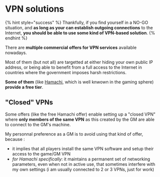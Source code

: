 # VPN solutions

{% hint style="success" %}
Thankfully, if you find yourself in a NO-GO situation, and **as long as your can establish outgoing connections** to the Internet, **you should be able to use some kind of VPN-based solution**.
{% endhint %}

There are **multiple commercial offers for VPN services** available nowadays.

Most of them \(but not all\) are targetted at either hiding your own public IP address, or being able to benefit from a full access to the Internet in countries where the government imposes harsh restrictions.

**Some of them** \(like [Hamachi](https://www.vpn.net/), which is well knwown in the gaming sphere\) **provide a free tier**.

## "Closed" VPNs

Some offers \(like the free Hamachi offer\) enable setting up a "closed VPN" where **only members of the same VPN** as this created by the GM are able to connect to the GM's machine.

My personnal preference as a GM is to avoid using that kind of offer, because :

* it implies that all players install the same VPN software and setup their access to the game/GM VPN
* _for Hamachi specifically_: it maintains a permanent set of networking parameters, even when not in active use, that sometimes interfere with my own settings \(i am usually connected to 2 or 3 VPNs, just for work\)





